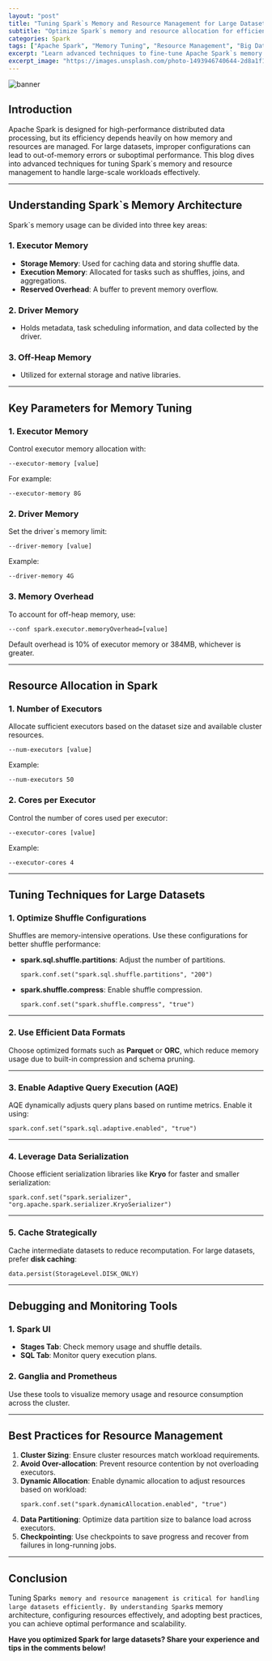 ```yaml
---
layout: "post"
title: "Tuning Spark`s Memory and Resource Management for Large Datasets"
subtitle: "Optimize Spark`s memory and resource allocation for efficient big data processing"
categories: Spark
tags: ["Apache Spark", "Memory Tuning", "Resource Management", "Big Data", "Performance Optimization"]
excerpt: "Learn advanced techniques to fine-tune Apache Spark`s memory and resource management for handling large datasets efficiently and at scale."
excerpt_image: "https://images.unsplash.com/photo-1493946740644-2d8a1f1a6aff"
---
```

![banner](https://images.unsplash.com/photo-1493946740644-2d8a1f1a6aff)

## Introduction

Apache Spark is designed for high-performance distributed data processing, but its efficiency depends heavily on how memory and resources are managed. For large datasets, improper configurations can lead to out-of-memory errors or suboptimal performance. This blog dives into advanced techniques for tuning Spark`s memory and resource management to handle large-scale workloads effectively.

---

## Understanding Spark`s Memory Architecture

Spark`s memory usage can be divided into three key areas:

### 1. **Executor Memory**
- **Storage Memory**: Used for caching data and storing shuffle data.
- **Execution Memory**: Allocated for tasks such as shuffles, joins, and aggregations.
- **Reserved Overhead**: A buffer to prevent memory overflow.

### 2. **Driver Memory**
- Holds metadata, task scheduling information, and data collected by the driver.

### 3. **Off-Heap Memory**
- Utilized for external storage and native libraries.

---

## Key Parameters for Memory Tuning

### 1. **Executor Memory**
Control executor memory allocation with:
```
--executor-memory [value]
```

For example:
```
--executor-memory 8G
```

### 2. **Driver Memory**
Set the driver`s memory limit:
```
--driver-memory [value]
```

Example:
```
--driver-memory 4G
```

### 3. **Memory Overhead**
To account for off-heap memory, use:
```
--conf spark.executor.memoryOverhead=[value]
```

Default overhead is 10% of executor memory or 384MB, whichever is greater.

---

## Resource Allocation in Spark

### 1. **Number of Executors**
Allocate sufficient executors based on the dataset size and available cluster resources.

```
--num-executors [value]
```

Example:
```
--num-executors 50
```

### 2. **Cores per Executor**
Control the number of cores used per executor:
```
--executor-cores [value]
```

Example:
```
--executor-cores 4
```

---

## Tuning Techniques for Large Datasets

### 1. Optimize Shuffle Configurations
Shuffles are memory-intensive operations. Use these configurations for better shuffle performance:
- **spark.sql.shuffle.partitions**: Adjust the number of partitions.
  ```
  spark.conf.set("spark.sql.shuffle.partitions", "200")
  ```

- **spark.shuffle.compress**: Enable shuffle compression.
  ```
  spark.conf.set("spark.shuffle.compress", "true")
  ```

---

### 2. Use Efficient Data Formats
Choose optimized formats such as **Parquet** or **ORC**, which reduce memory usage due to built-in compression and schema pruning.

---

### 3. Enable Adaptive Query Execution (AQE)
AQE dynamically adjusts query plans based on runtime metrics. Enable it using:
```
spark.conf.set("spark.sql.adaptive.enabled", "true")
```

---

### 4. Leverage Data Serialization
Choose efficient serialization libraries like **Kryo** for faster and smaller serialization:
```
spark.conf.set("spark.serializer", "org.apache.spark.serializer.KryoSerializer")
```

---

### 5. Cache Strategically
Cache intermediate datasets to reduce recomputation. For large datasets, prefer **disk caching**:
```
data.persist(StorageLevel.DISK_ONLY)
```

---

## Debugging and Monitoring Tools

### 1. **Spark UI**
- **Stages Tab**: Check memory usage and shuffle details.
- **SQL Tab**: Monitor query execution plans.

### 2. **Ganglia and Prometheus**
Use these tools to visualize memory usage and resource consumption across the cluster.

---

## Best Practices for Resource Management

1. **Cluster Sizing**: Ensure cluster resources match workload requirements.
2. **Avoid Over-allocation**: Prevent resource contention by not overloading executors.
3. **Dynamic Allocation**: Enable dynamic allocation to adjust resources based on workload:
   ```
   spark.conf.set("spark.dynamicAllocation.enabled", "true")
   ```
4. **Data Partitioning**: Optimize data partition size to balance load across executors.
5. **Checkpointing**: Use checkpoints to save progress and recover from failures in long-running jobs.

---

## Conclusion

Tuning Spark`s memory and resource management is critical for handling large datasets efficiently. By understanding Spark`s memory architecture, configuring resources effectively, and adopting best practices, you can achieve optimal performance and scalability.

**Have you optimized Spark for large datasets? Share your experience and tips in the comments below!**
